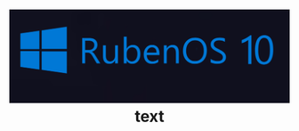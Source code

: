 <h1 align="center">
  <img src="https://raw.githubusercontent.com/WorldOFWindows/RubenOS/main/rubenos_banner.png?token=GHSAT0AAAAAACDVORS62MXJIACUG6QKZD5EZECAKJA" "width="500"  "style="border-radius: 20px"></a>
text

